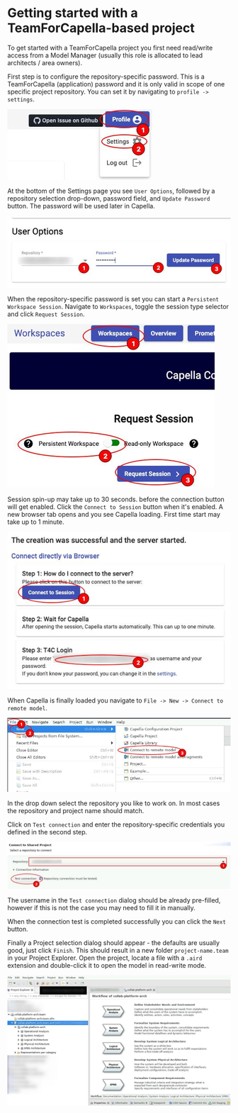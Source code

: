 <!--
 ~ SPDX-FileCopyrightText: Copyright DB Netz AG and the capella-collab-manager contributors
 ~ SPDX-License-Identifier: Apache-2.0
 -->

 # Getting started with a TeamForCapella-based project

To get started with a TeamForCapella project you first need read/write access from a Model Manager (usually this role is allocated to lead architects / area owners).

First step is to configure the repository-specific password. This is a TeamForCapella (application) password and it is only valid in scope of one specific project repository. You can set it by navigating to `profile -> settings`.

![Starting a session](screenshots/profile-settings.jpg)

At the bottom of the Settings page you see `User Options`, followed by a repository selection drop-down, password field, and `Update Password` button. The password will be used later in Capella.

![Starting a session](screenshots/repo-pwd-setting.jpg)

When the repository-specific password is set you can start a `Persistent Workspace Session`. Navigate to `Workspaces`, toggle the session type selector and click `Request Session`.

![Starting a session](screenshots/pers-workspace.jpg)

Session spin-up may take up to 30 seconds. before the connection button will get enabled. Click the `Connect to Session` button when it's enabled. A new browser tab opens and you see Capella loading. First time start may take up to 1 minute.

![Starting a session](screenshots/connect-pw.jpg)

When Capella is finally loaded you navigate to `File -> New -> Connect to remote model`.

![Starting a session](screenshots/cap-conn-remote-model.jpg)

In the drop down select the repository you like to work on. In most cases the repository and project name should match.

Click on `Test connection` and enter the repository-specific credentials you defined in the second step.

![Starting a session](screenshots/cap-test-conn.jpg)

The username in the `Test connection` dialog should be already pre-filled, however if this is not the case you may need to fill it in manually.

When the connection test is completed successfully you can click the `Next` button.

Finally a Project selection dialog should appear - the defaults are usually good, just click `Finish`. This should result in a new folder `project-name.team` in your Project Explorer. Open the project, locate a file with a `.aird` extension and double-click it to open the model in read-write mode.

![Starting a session](screenshots/connection-example.jpg)
